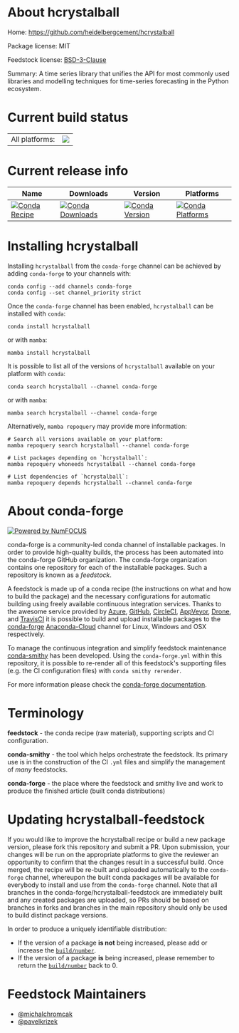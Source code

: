 About hcrystalball
==================

Home: https://github.com/heidelbergcement/hcrystalball

Package license: MIT

Feedstock license: [BSD-3-Clause](https://github.com/conda-forge/hcrystalball-feedstock/blob/main/LICENSE.txt)

Summary: A time series library that unifies the API for most commonly used libraries and modelling techniques for time-series forecasting in the Python ecosystem.

Current build status
====================


<table><tr><td>All platforms:</td>
    <td>
      <a href="https://dev.azure.com/conda-forge/feedstock-builds/_build/latest?definitionId=10185&branchName=main">
        <img src="https://dev.azure.com/conda-forge/feedstock-builds/_apis/build/status/hcrystalball-feedstock?branchName=main">
      </a>
    </td>
  </tr>
</table>

Current release info
====================

| Name | Downloads | Version | Platforms |
| --- | --- | --- | --- |
| [![Conda Recipe](https://img.shields.io/badge/recipe-hcrystalball-green.svg)](https://anaconda.org/conda-forge/hcrystalball) | [![Conda Downloads](https://img.shields.io/conda/dn/conda-forge/hcrystalball.svg)](https://anaconda.org/conda-forge/hcrystalball) | [![Conda Version](https://img.shields.io/conda/vn/conda-forge/hcrystalball.svg)](https://anaconda.org/conda-forge/hcrystalball) | [![Conda Platforms](https://img.shields.io/conda/pn/conda-forge/hcrystalball.svg)](https://anaconda.org/conda-forge/hcrystalball) |

Installing hcrystalball
=======================

Installing `hcrystalball` from the `conda-forge` channel can be achieved by adding `conda-forge` to your channels with:

```
conda config --add channels conda-forge
conda config --set channel_priority strict
```

Once the `conda-forge` channel has been enabled, `hcrystalball` can be installed with `conda`:

```
conda install hcrystalball
```

or with `mamba`:

```
mamba install hcrystalball
```

It is possible to list all of the versions of `hcrystalball` available on your platform with `conda`:

```
conda search hcrystalball --channel conda-forge
```

or with `mamba`:

```
mamba search hcrystalball --channel conda-forge
```

Alternatively, `mamba repoquery` may provide more information:

```
# Search all versions available on your platform:
mamba repoquery search hcrystalball --channel conda-forge

# List packages depending on `hcrystalball`:
mamba repoquery whoneeds hcrystalball --channel conda-forge

# List dependencies of `hcrystalball`:
mamba repoquery depends hcrystalball --channel conda-forge
```


About conda-forge
=================

[![Powered by
NumFOCUS](https://img.shields.io/badge/powered%20by-NumFOCUS-orange.svg?style=flat&colorA=E1523D&colorB=007D8A)](https://numfocus.org)

conda-forge is a community-led conda channel of installable packages.
In order to provide high-quality builds, the process has been automated into the
conda-forge GitHub organization. The conda-forge organization contains one repository
for each of the installable packages. Such a repository is known as a *feedstock*.

A feedstock is made up of a conda recipe (the instructions on what and how to build
the package) and the necessary configurations for automatic building using freely
available continuous integration services. Thanks to the awesome service provided by
[Azure](https://azure.microsoft.com/en-us/services/devops/), [GitHub](https://github.com/),
[CircleCI](https://circleci.com/), [AppVeyor](https://www.appveyor.com/),
[Drone](https://cloud.drone.io/welcome), and [TravisCI](https://travis-ci.com/)
it is possible to build and upload installable packages to the
[conda-forge](https://anaconda.org/conda-forge) [Anaconda-Cloud](https://anaconda.org/)
channel for Linux, Windows and OSX respectively.

To manage the continuous integration and simplify feedstock maintenance
[conda-smithy](https://github.com/conda-forge/conda-smithy) has been developed.
Using the ``conda-forge.yml`` within this repository, it is possible to re-render all of
this feedstock's supporting files (e.g. the CI configuration files) with ``conda smithy rerender``.

For more information please check the [conda-forge documentation](https://conda-forge.org/docs/).

Terminology
===========

**feedstock** - the conda recipe (raw material), supporting scripts and CI configuration.

**conda-smithy** - the tool which helps orchestrate the feedstock.
                   Its primary use is in the construction of the CI ``.yml`` files
                   and simplify the management of *many* feedstocks.

**conda-forge** - the place where the feedstock and smithy live and work to
                  produce the finished article (built conda distributions)


Updating hcrystalball-feedstock
===============================

If you would like to improve the hcrystalball recipe or build a new
package version, please fork this repository and submit a PR. Upon submission,
your changes will be run on the appropriate platforms to give the reviewer an
opportunity to confirm that the changes result in a successful build. Once
merged, the recipe will be re-built and uploaded automatically to the
`conda-forge` channel, whereupon the built conda packages will be available for
everybody to install and use from the `conda-forge` channel.
Note that all branches in the conda-forge/hcrystalball-feedstock are
immediately built and any created packages are uploaded, so PRs should be based
on branches in forks and branches in the main repository should only be used to
build distinct package versions.

In order to produce a uniquely identifiable distribution:
 * If the version of a package **is not** being increased, please add or increase
   the [``build/number``](https://docs.conda.io/projects/conda-build/en/latest/resources/define-metadata.html#build-number-and-string).
 * If the version of a package **is** being increased, please remember to return
   the [``build/number``](https://docs.conda.io/projects/conda-build/en/latest/resources/define-metadata.html#build-number-and-string)
   back to 0.

Feedstock Maintainers
=====================

* [@michalchromcak](https://github.com/michalchromcak/)
* [@pavelkrizek](https://github.com/pavelkrizek/)


